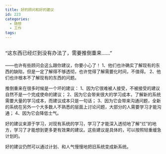 ```yaml
---
title: 好的顾问和好的建议
id: 223
categories:
  - 随想
  - 工作
tags:
---
```


## <span class="Apple-style-span" style="font-weight:normal;font-size:16px;">“这东西已经烂到没有办法了，需要推倒重来……”</span>

<div class="content">    ——也许有些顾问会这么跟你建议，你要小心了！
1、他们也许确实了解现有的东西的缺陷，但是一定了解得不够透彻，也许觉得了解需要化时间，不值得。
2、他们也许根本不了解现有的东西的问题。

推倒重来在很多时候是一个坏的建议：
1、因为它很难被人接受，不被接受的建议自然不是一个完成使命的建议；
2、因为它会带来很大的学习成本，了解新的系统需要大量的学习成本，而建议成本只是一句话；
3、因为它会带来沟通问题，全新的系统在另外一个大多数人不熟悉的层面上讨论问题，大部分的人需要学习才能沟通；
4、因为它会降低士气。

好的建议来源于学习，对现有系统的学习，学习了才能深入透彻地了解“烂”的地方，学习了才能想到更多更有效果的建议。这些建议是具体的，可以按照轻重缓急计划的。

好的建议仍然可以通过计划、和人气慢慢地把旧系统变成新系统。</div>